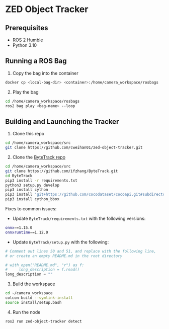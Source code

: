 # ZED Object Tracker

## Prerequisites

- ROS 2 Humble
- Python 3.10

## Running a ROS Bag

1. Copy the bag into the container
```bash
docker cp <local-bag-dir> <container>:/home/camera_workspace/rosbags
```

2. Play the bag
```bash
cd /home/camera_workspace/rosbags
ros2 bag play <bag-name> --loop
```

## Building and Launching the Tracker

1. Clone this repo
```bash
cd /home/camera_workspace/src
git clone https://github.com/cweihan01/zed-object-tracker.git
```

2. Clone the [ByteTrack repo](https://github.com/ifzhang/ByteTrack)
```bash
cd /home/camera_workspace/src
git clone https://github.com/ifzhang/ByteTrack.git
cd ByteTrack
pip3 install -r requirements.txt
python3 setup.py develop
pip3 install cython
pip3 install 'git+https://github.com/cocodataset/cocoapi.git#subdirectory=PythonAPI'
pip3 install cython_bbox
```

Fixes to common issues:
- Update `ByteTrack/requirements.txt` with the following versions:
```bash
onnx==1.15.0
onnxruntime==1.12.0
```

- Update `ByteTrack/setup.py` with the following:
```python
# Comment out lines 50 and 51, and replace with the following line,
# or create an empty README.md in the root directory

# with open("README.md", "r") as f:
#     long_description = f.read()
long_description = ""
```

3. Build the workspace
```bash
cd ~/camera_workspace
colcon build --symlink-install
source install/setup.bash
```

4. Run the node
```bash
ros2 run zed-object-tracker detect
```
